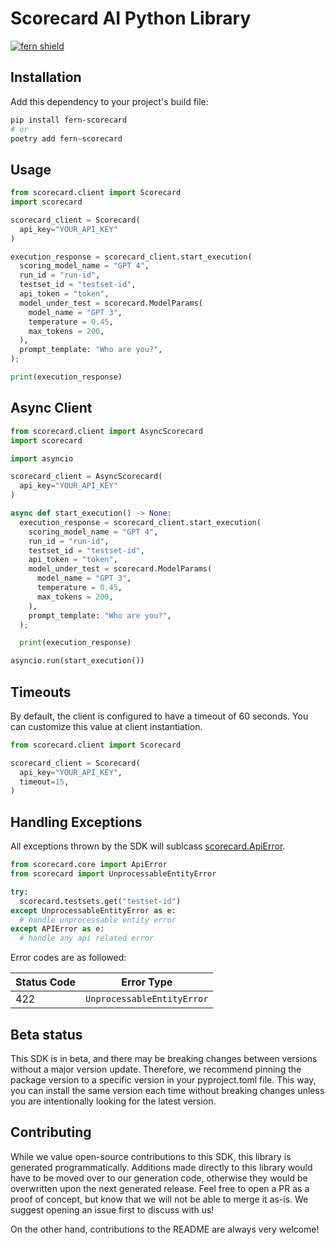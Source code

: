 # Scorecard AI Python Library

[![fern shield](https://img.shields.io/badge/%F0%9F%8C%BF-SDK%20generated%20by%20Fern-brightgreen)](https://github.com/fern-api/fern)

## Installation

Add this dependency to your project's build file:

```bash
pip install fern-scorecard
# or
poetry add fern-scorecard
```

## Usage

```python
from scorecard.client import Scorecard
import scorecard

scorecard_client = Scorecard(
  api_key="YOUR_API_KEY"
)

execution_response = scorecard_client.start_execution(
  scoring_model_name = "GPT 4",
  run_id = "run-id",
  testset_id = "testset-id",
  api_token = "token",
  model_under_test = scorecard.ModelParams(
    model_name = "GPT 3",
    temperature = 0.45,
    max_tokens = 200,
  ),
  prompt_template: "Who are you?",
);

print(execution_response)
```

## Async Client

```python
from scorecard.client import AsyncScorecard
import scorecard

import asyncio

scorecard_client = AsyncScorecard(
  api_key="YOUR_API_KEY"
)

async def start_execution() -> None:
  execution_response = scorecard_client.start_execution(
    scoring_model_name = "GPT 4",
    run_id = "run-id",
    testset_id = "testset-id",
    api_token = "token",
    model_under_test = scorecard.ModelParams(
      model_name = "GPT 3",
      temperature = 0.45,
      max_tokens = 200,
    ),
    prompt_template: "Who are you?",
  );

  print(execution_response)

asyncio.run(start_execution())
```

## Timeouts
By default, the client is configured to have a timeout of 60 seconds. You can customize this value at client instantiation. 

```python
from scorecard.client import Scorecard

scorecard_client = Scorecard(
  api_key="YOUR_API_KEY",
  timeout=15,
)
```

## Handling Exceptions
All exceptions thrown by the SDK will sublcass [scorecard.ApiError](./src/scorecard/core/api_error.py). 

```python
from scorecard.core import ApiError
from scorecard import UnprocessableEntityError

try:
  scorecard.testsets.get("testset-id")
except UnprocessableEntityError as e: 
  # handle unprocessable entity error
except APIError as e:  
  # handle any api related error
```

Error codes are as followed:

| Status Code | Error Type                 |
| ----------- | -------------------------- |
| 422         | `UnprocessableEntityError` |

## Beta status

This SDK is in beta, and there may be breaking changes between versions without a major version update. Therefore, we recommend pinning the package version to a specific version in your pyproject.toml file. This way, you can install the same version each time without breaking changes unless you are intentionally looking for the latest version.

## Contributing

While we value open-source contributions to this SDK, this library is generated programmatically. Additions made directly to this library would have to be moved over to our generation code, otherwise they would be overwritten upon the next generated release. Feel free to open a PR as a proof of concept, but know that we will not be able to merge it as-is. We suggest opening an issue first to discuss with us!

On the other hand, contributions to the README are always very welcome!
